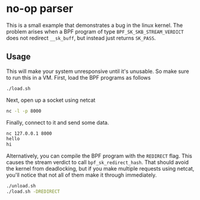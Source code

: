 # no-op parser

This is a small example that demonstrates a bug in the linux kernel. The problem arises when a BPF program of type `BPF_SK_SKB_STREAM_VERDICT` does not redirect `__sk_buff`, but instead just returns `SK_PASS`.

## Usage
This will make your system unresponsive until it's unusable. So make sure to run this in a VM.
First, load the BPF programs as follows
```bash
./load.sh
```

Next, open up a socket using netcat
```bash
nc -l -p 8000
```

Finally, connect to it and send some data.
```bash
nc 127.0.0.1 8000
hello
hi
```

Alternatively, you can compile the BPF program with the `REDIRECT` flag. This causes the stream verdict to call `bpf_sk_redirect_hash`.
That should avoid the kernel from deadlocking, but if you make multiple requests using netcat, you'll notice that not all of them make it through immediately.
```bash
./unload.sh
./load.sh -DREDIRECT
```